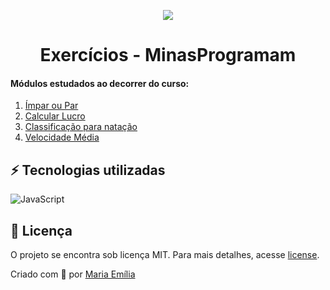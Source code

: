 <p align="center"><img src="[https://programador.onebitcode.com/images/share-fb.png](https://minasprogramam.com/wp-content/uploads/2019/03/minasprogramam_logo-1000.png)"></p> 
<h1 align="center">Exercícios - MinasProgramam<br></h1></p>

#### Módulos estudados ao decorrer do curso:
1. [Ímpar ou Par](https://github.com/lellismaria/Minas_Programam_Exercicios/blob/8416542c7fd4ce5914ed527768d304cec7b5ca34/JS_Impar_Par.js)
2. [Calcular Lucro](https://github.com/lellismaria/Minas_Programam_Exercicios/blob/main/JS_Lucro.js)
3. [Classificação para natação](https://github.com/lellismaria/Minas_Programam_Exercicios/blob/main/JS_Classificacao_Natacao.js)
4. [Velocidade Média](https://github.com/lellismaria/Minas_Programam_Exercicios/blob/main/JS_Velocidade_Media.js)


<h2 id="technologies"></h2>

## ⚡️ Tecnologias utilizadas
![JavaScript](https://img.shields.io/badge/javascript-%23323330.svg?style=for-the-badge&logo=javascript&logoColor=%23F7DF1E)


## 📝 Licença
O projeto se encontra sob licença MIT. Para mais detalhes, acesse [license](LICENSE).

Criado com 💙 por [Maria Emília](https://github.com/lellismaria)
